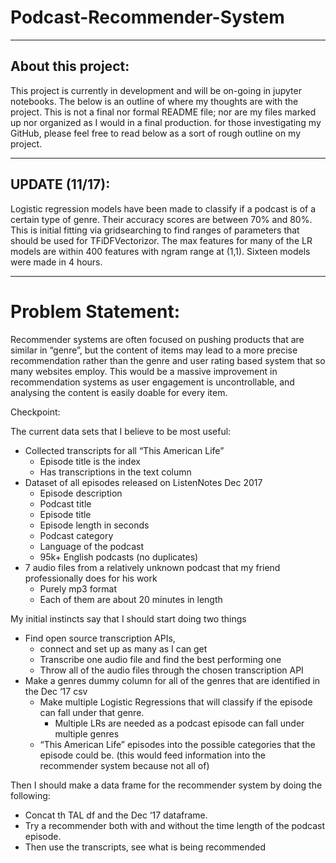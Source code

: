 # Podcast-Recommender-System
________________________
## About this project:
This project is currently in development and will be on-going in jupyter notebooks. The below is an outline of where my thoughts are with the project. This is not a final nor formal README file; nor are my files marked up nor organized as I would in a final production. for those investigating my GitHub, please feel free to read below as a sort of rough outline on my project. 
________________________

## UPDATE (11/17): 
Logistic regression models have been made to classify if a podcast is of a certain type of genre. Their accuracy scores are between 70% and 80%. This is initial fitting via gridsearching to find ranges of parameters that should be used for TFiDFVectorizor. The max features for many of the LR models are within 400 features with ngram range at (1,1). Sixteen models were made in 4 hours.
________________________
# Problem Statement:
Recommender systems are often focused on pushing products that are similar in “genre”, but the content of items may lead to a more precise recommendation rather than the genre and user rating based system that so many websites employ. This would be a massive improvement in recommendation systems as user engagement is uncontrollable, and analysing the content is easily doable for every item. 

Checkpoint:

The current data sets that I believe to be most useful:
- Collected transcripts for all “This American Life”
  - Episode title is the index
  - Has transcriptions in the text column
- Dataset of all episodes released on ListenNotes Dec 2017
  - Episode description
  - Podcast title
  - Episode title
  - Episode length in seconds
  - Podcast category
  - Language of the podcast
  - 95k+ English podcasts (no duplicates)
- 7 audio files from a relatively unknown podcast that my friend professionally does for his work
  - Purely mp3 format
  - Each of them are about 20 minutes in length


My initial instincts say that I should start doing two things
- Find open source transcription APIs, 
  - connect and set up as many as I can get
  - Transcribe one audio file and find the best performing one
  - Throw all of the audio files through the chosen transcription API
- Make a genres dummy column for all of the genres that are identified in the Dec ‘17 csv
  - Make multiple Logistic Regressions that will classify if the episode can fall under that genre.
    - Multiple LRs are needed as a podcast episode can fall under multiple genres 
  - “This American Life” episodes into the possible categories that the episode could be. (this would feed information into the recommender system because not all of)

Then I should make a data frame for the recommender system by doing the following:
- Concat th TAL df and the Dec ‘17 dataframe. 
- Try a recommender both with and without the time length of the podcast episode. 
- Then use the transcripts, see what is being recommended
